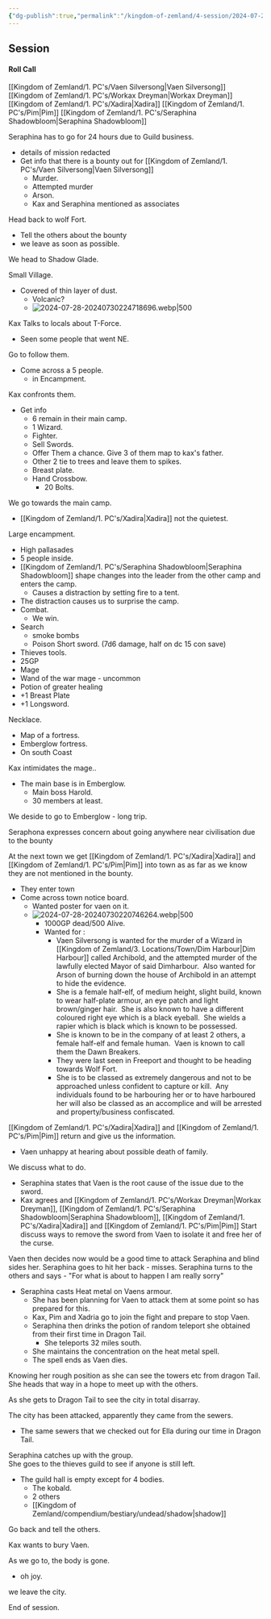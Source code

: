 ```yaml
---
{"dg-publish":true,"permalink":"/kingdom-of-zemland/4-session/2024-07-28/","tags":["Session_Note"]}
---
```




## Session

#### Roll Call

[[Kingdom of Zemland/1. PC's/Vaen Silversong\|Vaen Silversong]]
[[Kingdom of Zemland/1. PC's/Workax Dreyman\|Workax Dreyman]]
[[Kingdom of Zemland/1. PC's/Xadira\|Xadira]]
[[Kingdom of Zemland/1. PC's/Pim\|Pim]]
[[Kingdom of Zemland/1. PC's/Seraphina Shadowbloom\|Seraphina Shadowbloom]]

Seraphina has to go for 24 hours due to Guild business.
- details of mission redacted
- Get info that there is a bounty out for [[Kingdom of Zemland/1. PC's/Vaen Silversong\|Vaen Silversong]]
	- Murder.
	- Attempted murder
	- Arson.
	- Kax and Seraphina mentioned as associates

Head back to wolf Fort.
- Tell the others about the bounty
- we leave as soon as possible.

We head to Shadow Glade.

Small Village.
- Covered of thin layer of dust.
	- Volcanic?
	- ![2024-07-28-20240730224718696.webp|500](/img/user/Kingdom%20of%20Zemland/z_Attachments/2024-07-28-20240730224718696.webp)

Kax Talks to locals about T-Force.
- Seen some people that went NE.

Go to follow them.
- Come across a 5 people.
	- in Encampment.

Kax confronts them.
- Get info 
	- 6 remain in their main camp.
	- 1 Wizard.
	- Fighter.
	- Sell Swords.
	- Offer Them a chance.  Give 3 of them map to kax's father.
	- Other 2 tie to trees and leave them to spikes.
	- Breast plate.
	- Hand Crossbow.
		- 20 Bolts.

We go towards the main camp.
- [[Kingdom of Zemland/1. PC's/Xadira\|Xadira]] not the quietest.

Large encampment.
- High pallasades
- 5 people inside.
- [[Kingdom of Zemland/1. PC's/Seraphina Shadowbloom\|Seraphina Shadowbloom]] shape changes into the leader from the other camp and enters the camp.
	- Causes a distraction by setting fire to a tent.
- The distraction causes us to surprise the camp.
- Combat.
	- We win.
- Search 
	- smoke bombs
	- Poison Short sword. (7d6 damage, half on dc 15 con save)
- Thieves tools.
 - 25GP
 - Mage
 - Wand of the war mage - uncommon
 - Potion of greater healing
 - +1 Breast Plate
 - +1 Longsword.
 
Necklace.
 - Map of a fortress.
 - Emberglow fortress.
 - On south Coast

Kax intimidates the mage..
- The main base is in Emberglow.
	- Main boss Harold.
	- 30 members at least.

We deside to go to Emberglow - long trip.

Seraphona expresses concern about going anywhere near civilisation due to the bounty

At the next town we get [[Kingdom of Zemland/1. PC's/Xadira\|Xadira]] and [[Kingdom of Zemland/1. PC's/Pim\|Pim]] into town as as far as we know they are not mentioned in the bounty.
- They enter town
- Come across town notice board.
	- Wanted poster for vaen on it.
	- ![2024-07-28-20240730220746264.webp|500](/img/user/Kingdom%20of%20Zemland/z_Attachments/2024-07-28-20240730220746264.webp)
		- 1000GP dead/500 Alive.
		- Wanted for :
			- Vaen Silversong is wanted for the murder of a Wizard in [[Kingdom of Zemland/3. Locations/Town/Dim Harbour\|Dim Harbour]] called Archibold, and the attempted murder of the lawfully elected Mayor of said Dimharbour.  Also wanted for Arson of burning down the house of Archibold in an attempt to hide the evidence.
			- She is a female half-elf, of medium height, slight build, known to wear half-plate armour, an eye patch and light brown/ginger hair.  She is also known to have a different coloured right eye which is a black eyeball.  She wields a rapier which is black which is known to be possessed.
			- She is known to be in the company of at least 2 others, a female half-elf and female human.  Vaen is known to call them the Dawn Breakers.
			- They were last seen in Freeport and thought to be heading towards Wolf Fort.
			- She is to be classed as extremely dangerous and not to be approached unless confident to capture or kill.  Any individuals found to be harbouring her or to have harboured her will also be classed as an accomplice and will be arrested and property/business confiscated.

[[Kingdom of Zemland/1. PC's/Xadira\|Xadira]] and [[Kingdom of Zemland/1. PC's/Pim\|Pim]] return and give us the information.
- Vaen unhappy at hearing about possible death of family.

We discuss what to do.
- Seraphina states that Vaen is the root cause of the issue due to the sword.
- Kax agrees and [[Kingdom of Zemland/1. PC's/Workax Dreyman\|Workax Dreyman]], [[Kingdom of Zemland/1. PC's/Seraphina Shadowbloom\|Seraphina Shadowbloom]], [[Kingdom of Zemland/1. PC's/Xadira\|Xadira]] and [[Kingdom of Zemland/1. PC's/Pim\|Pim]] Start discuss ways to remove the sword from Vaen to isolate it and free her of the curse.

Vaen then decides now would be a good time to attack Seraphina and blind sides her.
 Seraphina goes to hit her back - misses.
 Seraphina turns to the others and says - "For what is about to happen I am really sorry"
- Seraphina casts Heat metal on Vaens armour.
	- She has been planning for Vaen to attack them at some point so has prepared for this.
	- Kax, Pim and Xadria go to join the fight and prepare to stop Vaen.
	- Seraphina then drinks the potion of random teleport she obtained from their first time in Dragon Tail.
		- She teleports 32 miles south.
	- She maintains the concentration on the heat metal spell.
	- The spell ends as Vaen dies.

Knowing her rough position as she can see the towers etc from dragon Tail.  She heads that way in a hope to meet up with the others.

As she gets to Dragon Tail to see the city in total disarray.

The city has been attacked, apparently they came from the sewers.
- The same sewers that we checked out for Ella during our time in Dragon Tail.

Seraphina catches up with the group.  
She goes to the thieves guild to see if anyone is still left.
- The guild hall is empty except for 4 bodies.
	- The kobald.
	- 2 others
	- [[Kingdom of Zemland/compendium/bestiary/undead/shadow\|shadow]]

Go back and tell the others.

Kax wants to bury Vaen.

As we go to, the body is gone.
- oh joy.

we leave the city.

End of session.